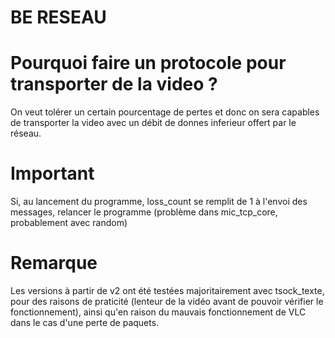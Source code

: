 # BE RESEAU

# Pourquoi faire un protocole pour transporter de la video ?
On veut tolérer un certain pourcentage de pertes et donc on sera capables de transporter la video avec un débit de donnes inferieur offert par le réseau.

# Important 
Si, au lancement du programme, loss_count se remplit de 1 à l'envoi des messages, relancer le programme (problème dans mic_tcp_core, probablement avec random) 

# Remarque 
Les versions à partir de v2 ont été testées majoritairement avec tsock_texte, pour des raisons de praticité (lenteur de la vidéo avant de pouvoir vérifier le fonctionnement), ainsi qu'en raison du mauvais fonctionnement de VLC dans le cas d'une perte de paquets. 

